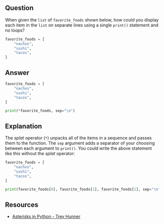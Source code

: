 ## Question

When given the `list` of `favorite_foods` shown below, how could you display each item in the `list` on separate lines using a single `print()` statement and no loops?

```python
favorite_foods = [
    "nachos",
    "sushi",
    "tacos",
]
```

## Answer

```python
favorite_foods = [
    "nachos",
    "sushi",
    "tacos",
]

print(*favorite_foods, sep="\n")
```

## Explanation

The *splat* operator (`*`) unpacks all of the items in a sequence and passes them to the function. The `sep` argument adds a separator of your choosing between each argument to `print()`. You could write the above statement like this without the *splat* operator:

```python
favorite_foods = [
    "nachos",
    "sushi",
    "tacos",
]

print(favorite_foods[0], favorite_foods[1], favorite_foods[2], sep="\n")
```

## Resources

- [Asterisks in Python - Trey Hunner](https://treyhunner.com/2018/10/asterisks-in-python-what-they-are-and-how-to-use-them/#Asterisks_for_unpacking_into_function_call)

